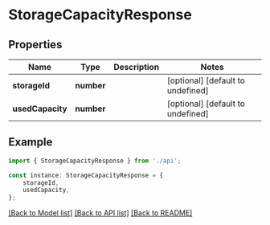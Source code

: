 # StorageCapacityResponse


## Properties

Name | Type | Description | Notes
------------ | ------------- | ------------- | -------------
**storageId** | **number** |  | [optional] [default to undefined]
**usedCapacity** | **number** |  | [optional] [default to undefined]

## Example

```typescript
import { StorageCapacityResponse } from './api';

const instance: StorageCapacityResponse = {
    storageId,
    usedCapacity,
};
```

[[Back to Model list]](../README.md#documentation-for-models) [[Back to API list]](../README.md#documentation-for-api-endpoints) [[Back to README]](../README.md)
